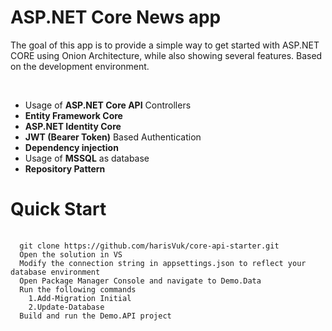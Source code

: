 <h1>ASP.NET Core News app</h1>
<p>The goal of this app is to provide a simple way to get started with ASP.NET CORE using Onion Architecture, while also showing several features. Based on the development environment.
</p>
<br/>
<ul>
  <li>Usage of <strong>ASP.NET Core API</strong> Controllers</li>
  <li><strong>Entity Framework Core</strong></li>
  <li><strong>ASP.NET Identity Core</strong></li>
  <li><strong>JWT (Bearer Token)</strong> Based Authentication</li>
  <li><strong>Dependency injection</strong></li>
  <li>Usage of <strong>MSSQL</strong> as database</li>
  <li><strong>Repository Pattern</strong></li>
</ul>
<h1>Quick Start</h1>
<p>
  <pre>
  <code>
  git clone https://github.com/harisVuk/core-api-starter.git
  Open the solution in VS
  Modify the connection string in appsettings.json to reflect your database environment
  Open Package Manager Console and navigate to Demo.Data
  Run the following commands
    1.Add-Migration Initial
    2.Update-Database
  Build and run the Demo.API project  
  </code>
  </pre>
</p>
